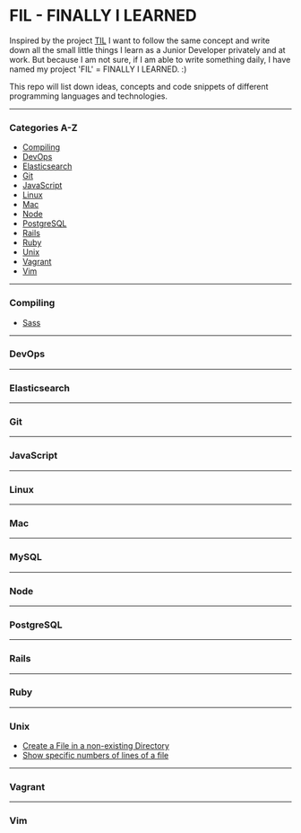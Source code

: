 # FIL - FINALLY I LEARNED

Inspired by the project [TIL](https://github.com/jbranchaud/til) I want to follow the same concept and write down all the small little things I learn as a Junior Developer privately and at work. But because I am not sure, if I am able to write something daily, I have named my project 'FIL' = FINALLY I LEARNED. :)

This repo will list down ideas, concepts and code snippets of different programming languages and technologies.

---

### Categories A-Z

* [Compiling](#compiling)
* [DevOps](#devops)
* [Elasticsearch](#elasticsearch)
* [Git](#git)
* [JavaScript](#javascript)
* [Linux](#linux)
* [Mac](#mac)
* [Node](#node)
* [PostgreSQL](#postgresql)
* [Rails](#rails)
* [Ruby](#ruby)
* [Unix](#unix)
* [Vagrant](#vagrant)
* [Vim](#vim)

---

### Compiling

* [Sass](compiling/sass.md)

---

### DevOps

---

### Elasticsearch

---

### Git

---

### JavaScript

---

### Linux

---

### Mac

---

### MySQL

---

### Node

---

### PostgreSQL

---

### Rails

---

### Ruby

---

### Unix

* [Create a File in a non-existing Directory](unix/create-a-file-in-a-non-existing-directory.md)
* [Show specific numbers of lines of a file](unix/show-specific-number-of-lines-of-a-file.md)

---

### Vagrant

---

### Vim
